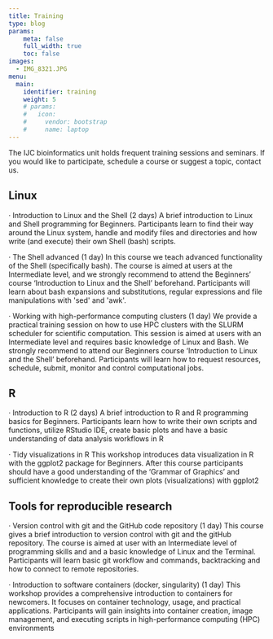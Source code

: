 ```yaml
---
title: Training
type: blog
params:
    meta: false
    full_width: true 
    toc: false
images:
  - IMG_8321.JPG
menu:
  main:
    identifier: training
    weight: 5
    # params:
    #   icon:
    #     vendor: bootstrap
    #     name: laptop
---
```


The IJC bioinformatics unit holds frequent training sessions and seminars. If you would like to participate, schedule a course or suggest a topic, contact us.

<div class="ijc_bit_card"> 

## Linux

· Introduction to Linux and the Shell (2 days)
A brief introduction to Linux and Shell programming for Beginners. Participants learn to find their way around the Linux system, handle and modify files and directories and how write (and execute) their own Shell (bash) scripts.

· The Shell advanced (1 day)
In this  course we teach advanced functionality of the Shell (specifically bash). The course is aimed at users at the Intermediate level, and we strongly recommend to attend the Beginners’ course ‘Introduction to Linux and the Shell’ beforehand. Participants will learn about bash expansions and substitutions, regular expressions and file manipulations with 'sed' and 'awk'.

· Working with high-performance computing clusters (1 day)
We provide a practical training session on how to use HPC clusters with the SLURM scheduler for scientific computation. This session is aimed at users with an Intermediate level and requires basic knowledge of Linux and Bash. We strongly recommend to attend our Beginners course ‘Introduction to Linux and the Shell’ beforehand. Participants will learn how to request resources, schedule, submit, monitor and control computational jobs.

</div>
<div class="ijc_bit_card"> 

## R

· Introduction to R (2 days)
A brief introduction to R and R programming basics for Beginners. Participants learn how to write their own scripts and functions, utilize RStudio IDE, create basic plots and have a basic understanding of data analysis workflows in R

· Tidy visualizations in R
This workshop introduces data visualization in R with the ggplot2 package for Beginners. After this course participants should have a good understanding of the ‘Grammar of Graphics’ and sufficient knowledge to create their own plots (visualizations) with ggplot2

</div>
<div class="ijc_bit_card"> 

## Tools for reproducible research

· Version control with git and the GitHub code repository (1 day)
This course gives a brief introduction to version control with git and the gitHub repository. The course is aimed at user with an Intermediate level of programming skills and and a basic knowledge of Linux and the Terminal. Participants will learn basic git workflow and commands, backtracking and how to connect to remote repositories.


· Introduction to software containers (docker, singularity) (1 day)
This workshop provides a comprehensive introduction to containers for newcomers. It focuses on container technology, usage, and practical applications. Participants will gain insights into container creation, image management, and executing scripts in high-performance computing (HPC) environments
</div>